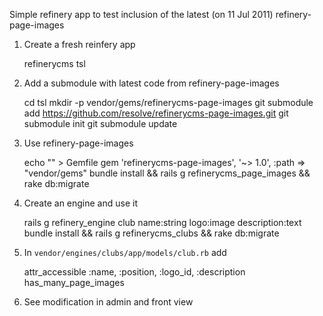 Simple refinery app to test inclusion of the latest (on 11 Jul 2011)
refinery-page-images

1. Create a fresh reinfery app

    refinerycms tsl

2. Add a submodule with latest code from refinery-page-images

    cd tsl
    mkdir -p vendor/gems/refinerycms-page-images
    git submodule add https://github.com/resolve/refinerycms-page-images.git 
    git submodule init
    git submodule update

3. Use refinery-page-images

    echo "" > Gemfile
    gem 'refinerycms-page-images',  '~> 1.0', :path => "vendor/gems"
    bundle install && rails g refinerycms_page_images && rake db:migrate

4. Create an engine and use it

    rails g refinery_engine club name:string logo:image description:text
    bundle install && rails g refinerycms_clubs && rake db:migrate

5. In `vendor/engines/clubs/app/models/club.rb` add

    attr_accessible :name, :position, :logo_id, :description
    has_many_page_images

6. See modification in admin and front view
